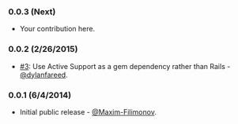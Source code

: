 ### 0.0.3 (Next)

* Your contribution here.

### 0.0.2 (2/26/2015)

* [#3](https://github.com/Maxim-Filimonov/hashie_rails/pull/3): Use Active Support as a gem dependency rather than Rails - [@dylanfareed](https://github.com/dylanfareed).

### 0.0.1 (6/4/2014)

* Initial public release - [@Maxim-Filimonov](https://github.com/Maxim-Filimonov).
